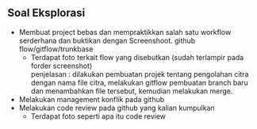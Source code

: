 ## Soal Eksplorasi

- Membuat project bebas dan mempraktikkan salah satu workflow serderhana dan buktikan dengan Screenshoot. github flow/gitflow/trunkbase
    - Terdapat foto terkait flow yang disebutkan (sudah terlampir pada forder screenshot)\
    penjelasan : dilakukan pembuatan projek tentang pengolahan citra dengan nama file citra, melakukan gitflow pembuatan branch baru dan menambahkan file tersebut, kemudian melakukan merge.
- Melakukan management konflik pada github
- Melakukan code review pada github yang kalian kumpulkan
    - Terdapat foto seperti apa itu code review